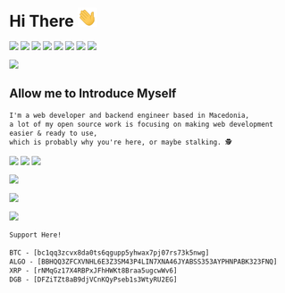 # Hi There <img src="assets/wave.gif" width="35px">

![](https://img.shields.io/badge/html5%20-%23323330.svg?&style=for-the-badge&logo=html5&logoColor=%23E34F26) ![](https://img.shields.io/badge/css3%20-%23323330.svg?&style=for-the-badge&logo=css3&logoColor=%231572B6) ![](https://img.shields.io/badge/javascript%20-%23323330.svg?&style=for-the-badge&logo=javascript&logoColor=%23F7DF1E) ![](https://img.shields.io/badge/laravel-%23323330.svg?&style=for-the-badge&logo=laravel&logoColor=23092E20) ![](https://img.shields.io/badge/django%20-%23323330.svg?&style=for-the-badge&logo=django&logoColor=23092E20) ![](https://img.shields.io/badge/php-%23323330.svg?&style=for-the-badge&logo=php&logoColor=%23777BB4) ![](https://img.shields.io/badge/python%20-%23323330.svg?&style=for-the-badge&logo=python&logoColor=2314354C) ![](https://img.shields.io/badge/mysql-%23323330.svg?&style=for-the-badge&logo=mysql&logoColor=white)

[![](https://img.shields.io/badge/astennu-%235a37dc.svg?&style=for-the-badge)](https://astennu.com)

## Allow me to Introduce Myself

```
I'm a web developer and backend engineer based in Macedonia,
a lot of my open source work is focusing on making web development easier & ready to use,
which is probably why you're here, or maybe stalking. 🕵️
```


![](http://estruyf-github.azurewebsites.net/api/VisitorHit?user=arsovskidev&countColorcountColor&countColor=%235a37dc)
[![](https://img.shields.io/badge/gitlab-%235a37dc.svg?&style=for-the-badge)](https://gitlab.com/arsovskidev)
[![](https://img.shields.io/badge/linkedin-%235a37dc.svg?&style=for-the-badge)](https://linkedin.com/in/filiparsovski)

[![](https://www.codewars.com/users/arsovskidev/badges/large)](https://www.codewars.com/users/arsovskidev)

![](https://github-readme-stats.vercel.app/api?username=arsovskidev&count_private=true&show_icons=true&theme=midnight-purple)

[![](https://github-readme-stats.vercel.app/api/pin/?username=arsovskidev&repo=covid-tracker&theme=midnight-purple)](https://github.com/arsovskidev/covid-tracker)

```
Support Here!

BTC - [bc1qq3zcvx8da0ts6qgupp5yhwax7pj07rs73k5nwg]
ALGO - [BBHQQ3ZFCXVNHL6E3Z3SM43P4LIN7XNA46JYABSS353AYPHNPABK323FNQ]
XRP - [rNMqGz17X4RBPxJFhHWKt8Braa5ugcwWv6]
DGB - [DFZiTZt8aB9djVCnKQyPseb1s3WtyRU2EG]
```
